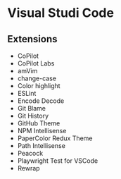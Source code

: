 # Visual Studi Code

## Extensions

* CoPilot&#x20;
* CoPilot Labs&#x20;
* amVim
* change-case
* Color highlight
* ESLint
* Encode Decode
* Git Blame
* Git History
* GitHub Theme
* NPM Intellisense
* PaperColor Redux Theme&#x20;
* Path Intellisense&#x20;
* Peacock&#x20;
* Playwright Test for VSCode
* Rewrap
